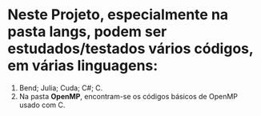 # **Neste Projeto**, especialmente na pasta langs, podem ser estudados/testados vários códigos, em várias linguagens: 
1. Bend; Julia; Cuda; C#; C.
2. Na pasta **OpenMP**, encontram-se os códigos básicos de OpenMP usado com C.

